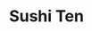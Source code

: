 ---
layout: place
title: "Sushi Ten"
permalink: /ohio/columbus/sushi-ten.html
stateAbbr: OH
stateName: Ohio
cityName: Columbus
seo:
  name: "Sushi Ten"
  type: Restaurant
  links: https://sushiten.japanmarketplace.com/
description: "Market-based sushi spot with an extensive menu of raw fish & rolls plus poke, edamame & miso soup. Looking for sushi in Columbus, Ohio? Check out Sushi Ten f..."
place_id: ChIJk2BtvaSNOIgRLlLzt9uNiHs
photos:
  - name: >-
      places/ChIJk2BtvaSNOIgRLlLzt9uNiHs/photos/AeeoHcLqP1gDM2XnFZpSVg1pQdGZL2bjipTLOkCjLi58C47ezFEUcAQVQsphTCmDZd04rPeLoRcBYKoDiDsEsofUcLZPKfLurcekhh3xOlezJfgEpFDzGEET7GrpanMhnSDUYxSWQoI9Bi80LthgPOjRrt3JFbTynNZ0O3Dqi7d7qA1szDu4cUGvBgre55k7V4-OIYpj7GnUrWSu3JMV0eFYuGKLDPGatTjhgF61tZZfUuowJEjIx_Jg-6d64U1rJPOqARDqWF5I_ja8bpnGTWa0ENq1s3JIF64t_Zf5wNdYVIk7gAsnEoVP-lYuYZp4WJEBBFBeadZ44xZelDQd4rEazlJgtq419Fj_KGQFpD-DFiMvmwCYboF5V6Of6c4WRa98zfiHZRWGg_QCCBp3kjeC3Ygc-zCqIJrvcaDrLy4fLsgqxA
    widthPx: 4032
    heightPx: 3024
    authorAttributions:
      - displayName: Tom Wood
        uri: https://maps.google.com/maps/contrib/114471893107611351477
        photoUri: >-
          https://lh3.googleusercontent.com/a-/ALV-UjVhdyWp7W19hQl0i8p3sH2aAYOmAKhhx4Udv4ZPezUpq8XQFGFDyw=s100-p-k-no-mo
    flagContentUri: >-
      https://www.google.com/local/imagery/report/?cb_client=maps_api_places.places_api&image_key=!1e10!2sCIHM0ogKEICAgIDdx6anQA&hl=en-US
    googleMapsUri: >-
      https://www.google.com/maps/place//data=!3m4!1e2!3m2!1sCIHM0ogKEICAgIDdx6anQA!2e10!4m2!3m1!1s0x88388da4bd6d6093:0x7b888ddbb7f3522e
  - name: >-
      places/ChIJk2BtvaSNOIgRLlLzt9uNiHs/photos/AeeoHcIWihiyEayWwYI0060J38M4yJj9ztniOGjmC81uk2sHxSs7kyLgbOpxrRZjXW_atSiid25DYKDYslWfgNO4ml1WSBkGib7KyRto281Ukg_uOtgUzPejhf2uMFnt8mmExsTmqryiwjQlzJrXW9SOITHFb5aGy3iQ9HuE0ZZxf7XKgMm9IWeRtljVjMzzNc1jtFBEU54me3j2ccL58gQ52Yh0_auQP6FJRWYRoVt7lgu2cVfSVdZ6t_cOgfNSidc4k3bIdZem3pylsFMCujq2AVAvK0pNSE2Ki9hENULsESodXkav76QtE5aWOm5deGRfo7fAk9TIJKZmFKjoYPzXYB6_3LkDIvz4O5_DIyBJs60lzRlZD2U3yjaCpUFslth7H0UW7epNIt-xSEKM_PhxjHMFiZUWPrk1MiBS6Lm8XHNuVW8
    widthPx: 3024
    heightPx: 4032
    authorAttributions:
      - displayName: Y G
        uri: https://maps.google.com/maps/contrib/106970799377126056754
        photoUri: >-
          https://lh3.googleusercontent.com/a-/ALV-UjVQi0RCNb8uvyC0bO2ueS9h7o3t4ZHaX-0HAIlBG9iqCleXccTq=s100-p-k-no-mo
    flagContentUri: >-
      https://www.google.com/local/imagery/report/?cb_client=maps_api_places.places_api&image_key=!1e10!2sCIHM0ogKEICAgIDb-qqC5wE&hl=en-US
    googleMapsUri: >-
      https://www.google.com/maps/place//data=!3m4!1e2!3m2!1sCIHM0ogKEICAgIDb-qqC5wE!2e10!4m2!3m1!1s0x88388da4bd6d6093:0x7b888ddbb7f3522e
  - name: >-
      places/ChIJk2BtvaSNOIgRLlLzt9uNiHs/photos/AeeoHcL7T-o3W3Vi8npsgXzGSYAP2Z-DIp27yvHnR1gVrOl7zfgcI2aHZt-yEZ6WP8NbD2VqMKXKjb3SE48-_pJqXaaj6bD9oP21Cj8vWgjyeIC8DJx2hhKsxp8tmurHdPugu5MJAPdzS0VvJhhxP8hx4K4ddWAY5ef8MYOrC39eOllI-UqghMMrtHGj_VBigp0xud_XOYLwmrkPsMog1B2FzaGCXDhb_ph3mM2RIRquboJlufZ-tA32ZG2vEovOsLoTvhUoQLkTFjSAyZwKi06JY9bFOwRb-CtBaNPxvjq41Vtff86jjAVCiZvzIZq0Wc2_bo6GNRSzYBsfefNjLDeC0-TrCMbUGv8B_rP3BIhrCstpjbVZ9cMEMLKF6VMN2NKkQob33zHCU2TwkJLGGuIvjl-9wBhYzk_Mxeu-3rUnjaiVsw
    widthPx: 4800
    heightPx: 3600
    authorAttributions:
      - displayName: Samuel Biehl
        uri: https://maps.google.com/maps/contrib/116143092725542978803
        photoUri: >-
          https://lh3.googleusercontent.com/a-/ALV-UjVlp4b2A54B1_5jVbS2H0UY7rWAn42fj26zkUe46yPgJy6vhRWGCw=s100-p-k-no-mo
    flagContentUri: >-
      https://www.google.com/local/imagery/report/?cb_client=maps_api_places.places_api&image_key=!1e10!2sCIHM0ogKEICAgIDKmtbrdg&hl=en-US
    googleMapsUri: >-
      https://www.google.com/maps/place//data=!3m4!1e2!3m2!1sCIHM0ogKEICAgIDKmtbrdg!2e10!4m2!3m1!1s0x88388da4bd6d6093:0x7b888ddbb7f3522e
  - name: >-
      places/ChIJk2BtvaSNOIgRLlLzt9uNiHs/photos/AeeoHcIGHuXsnBg7attropCt4Ucq0m27TCJ5Us9Sg3bzsyWCxVhPYFqGWWOgDCzVfd9wYhti_F55FQ3tzES80OSbrSffKOechx3pDGVvlgl5N3-A8cHtxTx1njauF2qmVKUXWXDyR1JHfaVU2YRu2nrrAlKNIAsxoqssdoEXYjjlqfvY3MxFeEKyrITgXuk8A-Z3Y80t88LLkg4n5Unsg5AYV7z3IP0f_57g93zfAGuv4B0Wub40Ayt1bQIN0aFEWy-nKnjr6Scch69GxqxpqJhaVJLvezmWZmB5W-77YICNJ5Jf1fzjrQQETXLLYfCjb6d6FGGPnxl9ApYAP55aRH0akjC8b26c6iHCteTa0d4Gr9P3LAYasf98D0qyV_NL6nsVHRW8uEhpUlUJKPQQmnRP-4EPVZtq8ApuYq_6H9C5lOpA6w
    widthPx: 3556
    heightPx: 2666
    authorAttributions:
      - displayName: Jui-Chien Lin
        uri: https://maps.google.com/maps/contrib/109034281062091309798
        photoUri: >-
          https://lh3.googleusercontent.com/a-/ALV-UjXo9gnkTb0k3DJqgq6XNnij2iytgat-bW0-Tl9zM-8BszMG_hk=s100-p-k-no-mo
    flagContentUri: >-
      https://www.google.com/local/imagery/report/?cb_client=maps_api_places.places_api&image_key=!1e10!2sCIHM0ogKEICAgIC0jaj5Ug&hl=en-US
    googleMapsUri: >-
      https://www.google.com/maps/place//data=!3m4!1e2!3m2!1sCIHM0ogKEICAgIC0jaj5Ug!2e10!4m2!3m1!1s0x88388da4bd6d6093:0x7b888ddbb7f3522e
  - name: >-
      places/ChIJk2BtvaSNOIgRLlLzt9uNiHs/photos/AeeoHcLdN58SNdaww13TibDAtrpGvDuhisWtYFEPvsaOItuxpNT41g4IOSjWyC0wh3VDHkkmgNjM8-lnj8AIgDRRYMUbvHJe3HEOLK2w_tZSP5qoeZ6CRV-5Q5R8L-_VPt49S1MJ_CWMD9gWam6vzs0emsyqKqBWFSYuKrd2GD41O1_3Zt_xiXrj0f35YmISIo7ZvovlA_Tbi_HnPPapdHbNt6t-QifBhJpjOefIIndhCb0lmpr--CUAyAYLjx_cU-XtAdw8oBNr4eMLsKKT68cZc-fCZs-Ja3d1lEO6sZlLQpf8YfNv9ufkC60LJjIDgszqXEpTCHkVFzCVaBgF_GFmY__fJH6_7U3Y-KeZYZH2BOVkL7I-WrQLRcOmgYtJFn19dojVIRMBDhqyHlvYRqNMS6KINRorIRy1104PCgkORkntOf4p
    widthPx: 3000
    heightPx: 4000
    authorAttributions:
      - displayName: Jerry Kim
        uri: https://maps.google.com/maps/contrib/101881839744306486161
        photoUri: >-
          https://lh3.googleusercontent.com/a-/ALV-UjW13dZrIw6oGSGLmT6xNb4i_A_fJ8tRMz8D8zFss6UQbLRr_u0_Ww=s100-p-k-no-mo
    flagContentUri: >-
      https://www.google.com/local/imagery/report/?cb_client=maps_api_places.places_api&image_key=!1e10!2sCIHM0ogKEICAgID97N7x8wE&hl=en-US
    googleMapsUri: >-
      https://www.google.com/maps/place//data=!3m4!1e2!3m2!1sCIHM0ogKEICAgID97N7x8wE!2e10!4m2!3m1!1s0x88388da4bd6d6093:0x7b888ddbb7f3522e
  - name: >-
      places/ChIJk2BtvaSNOIgRLlLzt9uNiHs/photos/AeeoHcJLNdI4Lf7NjnDm7psQwlZWRSh2kz4hML9M0D1oOt5aXkauVkfXJUB2Y-xNzhyO4nM5_Y6--j7-VRXRBLPbQYE6I_cHwRPfNmaEEFa2FnIIlaC60OrN-3q7aOYlIrO7_mQWhsvm_LxPprPKq6czLw27AMCWrZi2vTVbox0eH2Rvnk4HSmfINCWrMP6ppl75HjVbLES0herH-R9qnlwy1g-bYPcG56y3FuSVcJH5nl0RKXn6iGGb0BwqQjtDPkBjdgS1U2DCwNFaVL3pOOafciNiavvpTStiDYKzMSm0IDWD_ai4RgyxE7quCR8jTZG7C-TMqO9FrX5kW1XDhL1_DgZqqrXyGgzCgji8g5pL-mm2YFdgNe2oKngj7g32Z0p-34GF9TtVdn2Wba5Z4eKa-kW6hgnE4tfKCwlTvcwgX3cYWw
    widthPx: 3000
    heightPx: 4000
    authorAttributions:
      - displayName: Tracy Wu (Yu-Lun)
        uri: https://maps.google.com/maps/contrib/109562798251475472076
        photoUri: >-
          https://lh3.googleusercontent.com/a-/ALV-UjXLiyWYYgxfIGLgFPHX59TzL4BrpJSZcxBI9kgWKQ7EbOHTwoavYA=s100-p-k-no-mo
    flagContentUri: >-
      https://www.google.com/local/imagery/report/?cb_client=maps_api_places.places_api&image_key=!1e10!2sCIHM0ogKEICAgICUluvrNg&hl=en-US
    googleMapsUri: >-
      https://www.google.com/maps/place//data=!3m4!1e2!3m2!1sCIHM0ogKEICAgICUluvrNg!2e10!4m2!3m1!1s0x88388da4bd6d6093:0x7b888ddbb7f3522e
  - name: >-
      places/ChIJk2BtvaSNOIgRLlLzt9uNiHs/photos/AeeoHcKx15vRTgVFqgPumDYlhbHMZiWjU1PDfpeb3TU-m_uZi2xnHatFPPlIRpo82dzXGsRx7izY-rXYG9ZjNfFkc29AUqicOpVt6GDSv7ptKAfT_ANwg294Ury6DC2mlXQKpSazqLIBPsVihjRzDSTvFqvZIc9U56XF6axW_AuPL7ihqKCHvyvhlqEMjN9o5DYoXjQU6YYb_2Yr2KfTcGrzW6LNCGlnjrhfkI2TDQ3B8L4Q6kPGRH4TuCicS8VX-d9q8-D1YpZoN_XyZ7Wdg8P6vCcQKrqGDbutgiLWkkDfGIZKw8_WOD99yzRLtmXvzscpWJH2t_PToeyhcW7x1nCeyOVdsLwwN3jxTaRwdkhY9YNwPja-wHh1ohhFMPpumHlKbX6pcG22Xj79jtPNHUffVLHGxRnM0jaLEfQ1DUAlA0gTmVp7
    widthPx: 4000
    heightPx: 3000
    authorAttributions:
      - displayName: Tracy Wu (Yu-Lun)
        uri: https://maps.google.com/maps/contrib/109562798251475472076
        photoUri: >-
          https://lh3.googleusercontent.com/a-/ALV-UjXLiyWYYgxfIGLgFPHX59TzL4BrpJSZcxBI9kgWKQ7EbOHTwoavYA=s100-p-k-no-mo
    flagContentUri: >-
      https://www.google.com/local/imagery/report/?cb_client=maps_api_places.places_api&image_key=!1e10!2sCIHM0ogKEICAgIDkjtj51QE&hl=en-US
    googleMapsUri: >-
      https://www.google.com/maps/place//data=!3m4!1e2!3m2!1sCIHM0ogKEICAgIDkjtj51QE!2e10!4m2!3m1!1s0x88388da4bd6d6093:0x7b888ddbb7f3522e
  - name: >-
      places/ChIJk2BtvaSNOIgRLlLzt9uNiHs/photos/AeeoHcLpIdPwAj3oZ6I2KignPy7hDpCjqPKVWpaOtFfp0MKzyrhSlVUBPfQUKEKl8sdyrrrenXaREbFEhWQhK1np4XKWNWdkfe--NPiVWtVId8poHjapMkwMh-CJn8lgypi7Udj_YGJFeiF1NlBRaBR8o6SJQyLoEKzxsJnQTha9rfyLclDTakHFMpbUuZmWNfCHvYppK_-AnzqtiAjnYvwFzv_vjGVuK9roho-OygirOM65s8Qwy91nttOdmLAQC8J-xBFgXsq0n_naH-XNY0j1wdJPTvCBXxNPJneLpyo1F_eD_ryeqjwsrZVyFKBzubD0ADlXhjlVd0MfSeyqnVZOWtXvsesnhuNQha05naEVwt_mdT9GAzMRF4iyW-gLoICE-54Dhh7W76HfJj-CO1EVQ3sFHky4_cApXy5jhsPoSvPxcppO
    widthPx: 3024
    heightPx: 4032
    authorAttributions:
      - displayName: Tracy Wu (Yu-Lun)
        uri: https://maps.google.com/maps/contrib/109562798251475472076
        photoUri: >-
          https://lh3.googleusercontent.com/a-/ALV-UjXLiyWYYgxfIGLgFPHX59TzL4BrpJSZcxBI9kgWKQ7EbOHTwoavYA=s100-p-k-no-mo
    flagContentUri: >-
      https://www.google.com/local/imagery/report/?cb_client=maps_api_places.places_api&image_key=!1e10!2sCIHM0ogKEICAgICeoq-C2gE&hl=en-US
    googleMapsUri: >-
      https://www.google.com/maps/place//data=!3m4!1e2!3m2!1sCIHM0ogKEICAgICeoq-C2gE!2e10!4m2!3m1!1s0x88388da4bd6d6093:0x7b888ddbb7f3522e
  - name: >-
      places/ChIJk2BtvaSNOIgRLlLzt9uNiHs/photos/AeeoHcLSpAI8_ZF-V0oKb6eDlGmeR5AVlNcziuc3t2ZWvuIGbeG_qZVDyCSq4GqD5Es4t4EqHY-ky_Qhznylr2tNXL7OW5WW_zstVAbmGqhnJFGvzU-ARjPMIPONObEnPT2D2Gy9bcBZySKHe5iJd1d2r61s67zaFZ8fqgRKOBn9hqR-Qq1zIMgRlZmYv6vi-1QL4O0hrFebh-BR1gy1zNO2ejwYwmAitLyF_F__NFK2RoW85oE1AHLJ4HBR1GJGGAz22lVeX7VMe2n8WFdz_MaXm2v8LkSd28BbLKybS2dbaaqNBb6GaC_5ox-yL-n4ORZGMNJuvNK4Fbl0nUqZOu3tylyO2283l304RPc45tw7KG5Dsm7rX6WKa0p3NuTSyIf-a6FBTvzN9d2sNV-GJJVGsMO_0p8Vy2WpnfrfCUwhyQrpBDzU
    widthPx: 3036
    heightPx: 4048
    authorAttributions:
      - displayName: Raven Carbon Gray
        uri: https://maps.google.com/maps/contrib/107683213273263403087
        photoUri: >-
          https://lh3.googleusercontent.com/a-/ALV-UjW73vrcjgeLka8T7cJzi0xKZnbQmkNyjntELzWsxZZMm9sudkpt=s100-p-k-no-mo
    flagContentUri: >-
      https://www.google.com/local/imagery/report/?cb_client=maps_api_places.places_api&image_key=!1e10!2sCIHM0ogKEICAgID41bHh8wE&hl=en-US
    googleMapsUri: >-
      https://www.google.com/maps/place//data=!3m4!1e2!3m2!1sCIHM0ogKEICAgID41bHh8wE!2e10!4m2!3m1!1s0x88388da4bd6d6093:0x7b888ddbb7f3522e
  - name: >-
      places/ChIJk2BtvaSNOIgRLlLzt9uNiHs/photos/AeeoHcKz0Ur_lI46NLzh0coJ_nOoX3rmv0HIEAnIuOHi7yh7iQQW5SK1WLCOCqPzLo2XG9IFhKvbcyjCqBNvyR2xf_VCg9ax1t5aYVCQsN7U3HxJKZpCiXoYWoCxjAJN333Ez_L0TamTh2b-1KF7dIrjBpN5zF34MrvQR40Us2vnzSzrDERScgAuJwP93f1M6pdwyMVEHSYdVwCXVeRl5pHKDz2WV2Ma_ehgpcNhQc98djI7teKEPalaViEoq0_Ntrh2soy_0hfEAhRl-PYBVahOKv7ccEsiRmQSoJ7FtbkpaeHt4eV7hvaUEgZzR7nrpG-WkvXXvaVOUpazx2gBJuYbjTHyjCQKUulyQHd_ahJbI7Hn8BhYgf1d0m3IVT_tsDXxOywdivyRheleZb3RYmwceUJPMKNiBrYTRu8t8mxK_1k
    widthPx: 2448
    heightPx: 3264
    authorAttributions:
      - displayName: SoldierA
        uri: https://maps.google.com/maps/contrib/102571849519903658447
        photoUri: >-
          https://lh3.googleusercontent.com/a/ACg8ocJgAllgzNm5kSPafgWDECxW9vTag2RD_MQ_0PDg7HhwdAFVvZ4=s100-p-k-no-mo
    flagContentUri: >-
      https://www.google.com/local/imagery/report/?cb_client=maps_api_places.places_api&image_key=!1e10!2sCIHM0ogKEICAgIDky7XeaA&hl=en-US
    googleMapsUri: >-
      https://www.google.com/maps/place//data=!3m4!1e2!3m2!1sCIHM0ogKEICAgIDky7XeaA!2e10!4m2!3m1!1s0x88388da4bd6d6093:0x7b888ddbb7f3522e
address: 1159 Old Henderson Rd, Columbus, OH 43220, USA
street: 1159 Old Henderson Rd
city: Columbus
state: OH
zip: '43220'
country: USA
neighborhood: Governours Square
latitude: '40.050825'
longitude: '-83.051291'
accessibility_options:
  wheelchairAccessibleParking: true
  wheelchairAccessibleEntrance: true
  wheelchairAccessibleRestroom: true
business_status: OPERATIONAL
name: Sushi Ten
google_maps_links:
  directionsUri: >-
    https://www.google.com/maps/dir//''/data=!4m7!4m6!1m1!4e2!1m2!1m1!1s0x88388da4bd6d6093:0x7b888ddbb7f3522e!3e0
  placeUri: https://maps.google.com/?cid=8901520638321316398
  writeAReviewUri: >-
    https://www.google.com/maps/place//data=!4m3!3m2!1s0x88388da4bd6d6093:0x7b888ddbb7f3522e!12e1
  reviewsUri: >-
    https://www.google.com/maps/place//data=!4m4!3m3!1s0x88388da4bd6d6093:0x7b888ddbb7f3522e!9m1!1b1
  photosUri: >-
    https://www.google.com/maps/place//data=!4m3!3m2!1s0x88388da4bd6d6093:0x7b888ddbb7f3522e!10e5
primary_type: Sushi Restaurant
opening_hours:
  regular: null
  current: null
secondary_opening_hours:
  regular:
    weekdayDescriptions: null
    type: null
  current:
    weekdayDescriptions: null
    type: null
phone: (614) 451-9100
price_level: PRICE_LEVEL_MODERATE
price_range: $10 &ndash; $20
rating: '4.7'
rating_count: 505
website: https://sushiten.japanmarketplace.com/
reviews:
  - name: >-
      places/ChIJk2BtvaSNOIgRLlLzt9uNiHs/reviews/ChdDSUhNMG9nS0VJQ0FnSURiLXFxQ3h3RRAB
    relativePublishTimeDescription: 8 months ago
    rating: 5
    text:
      text: >-
        I recently visited Sushi Ten and was thoroughly impressed by the variety
        of options available on their menu. The ability to customize your sushi
        is a fantastic feature, allowing you to create your perfect roll.


        While the dine-in space is limited, the quality and freshness of the
        sushi more than make up for it. The prices are very reasonable, making
        it an excellent choice for both sushi enthusiasts and those new to the
        cuisine.


        Overall, Sushi Ten offers a delightful sushi experience with great value
        for money. Highly recommended for takeout or a quick bite!
      languageCode: en
    originalText:
      text: >-
        I recently visited Sushi Ten and was thoroughly impressed by the variety
        of options available on their menu. The ability to customize your sushi
        is a fantastic feature, allowing you to create your perfect roll.


        While the dine-in space is limited, the quality and freshness of the
        sushi more than make up for it. The prices are very reasonable, making
        it an excellent choice for both sushi enthusiasts and those new to the
        cuisine.


        Overall, Sushi Ten offers a delightful sushi experience with great value
        for money. Highly recommended for takeout or a quick bite!
      languageCode: en
    authorAttribution:
      displayName: Y G
      uri: https://www.google.com/maps/contrib/106970799377126056754/reviews
      photoUri: >-
        https://lh3.googleusercontent.com/a-/ALV-UjVQi0RCNb8uvyC0bO2ueS9h7o3t4ZHaX-0HAIlBG9iqCleXccTq=s128-c0x00000000-cc-rp-mo-ba4
    publishTime: '2024-08-04T16:46:09.221508Z'
    flagContentUri: >-
      https://www.google.com/local/review/rap/report?postId=ChdDSUhNMG9nS0VJQ0FnSURiLXFxQ3h3RRAB&d=17924085&t=1
    googleMapsUri: >-
      https://www.google.com/maps/reviews/data=!4m6!14m5!1m4!2m3!1sChdDSUhNMG9nS0VJQ0FnSURiLXFxQ3h3RRAB!2m1!1s0x88388da4bd6d6093:0x7b888ddbb7f3522e
  - name: >-
      places/ChIJk2BtvaSNOIgRLlLzt9uNiHs/reviews/ChZDSUhNMG9nS0VJQ0FnSUNwOXBUQ0N3EAE
    relativePublishTimeDescription: a year ago
    rating: 5
    text:
      text: >-
        This cute little restaurant ( take out only?) is in the Japan market
        place. I walked in- the staff was very sweet, and helpful. She helped me
        choosing the sushi rolls to order. I got two rolls for our dinner. Both
        the sushi rolls were fresh, tasty and with top ingredients. They took
        almost 25 minutes to get the stuff ready. I was waiting outside and once
        done she called me and I picked up. Super easy! I don’t mind waiting
        even longer if the food is freshly made, with all things fresh inside.
        Highly recommended!
      languageCode: en
    originalText:
      text: >-
        This cute little restaurant ( take out only?) is in the Japan market
        place. I walked in- the staff was very sweet, and helpful. She helped me
        choosing the sushi rolls to order. I got two rolls for our dinner. Both
        the sushi rolls were fresh, tasty and with top ingredients. They took
        almost 25 minutes to get the stuff ready. I was waiting outside and once
        done she called me and I picked up. Super easy! I don’t mind waiting
        even longer if the food is freshly made, with all things fresh inside.
        Highly recommended!
      languageCode: en
    authorAttribution:
      displayName: Debisree Ray
      uri: https://www.google.com/maps/contrib/118091600224579565692/reviews
      photoUri: >-
        https://lh3.googleusercontent.com/a-/ALV-UjVly3UaAqbhde1dh3oiI3HmJuPjNU47WBorjJp1HF6jBbLpWi5u=s128-c0x00000000-cc-rp-mo-ba7
    publishTime: '2023-08-03T14:07:54.335228Z'
    flagContentUri: >-
      https://www.google.com/local/review/rap/report?postId=ChZDSUhNMG9nS0VJQ0FnSUNwOXBUQ0N3EAE&d=17924085&t=1
    googleMapsUri: >-
      https://www.google.com/maps/reviews/data=!4m6!14m5!1m4!2m3!1sChZDSUhNMG9nS0VJQ0FnSUNwOXBUQ0N3EAE!2m1!1s0x88388da4bd6d6093:0x7b888ddbb7f3522e
  - name: >-
      places/ChIJk2BtvaSNOIgRLlLzt9uNiHs/reviews/ChZDSUhNMG9nS0VJQ0FnSUNfdUxhemNnEAE
    relativePublishTimeDescription: 3 months ago
    rating: 5
    text:
      text: >-
        Don’t have a photo but ordered 4 different rolls for ~$9 each and they
        were huge and full of everything, no skimping on fish or avocado.
        Absolutely delicious and can’t wait to order again. Very fresh too
      languageCode: en
    originalText:
      text: >-
        Don’t have a photo but ordered 4 different rolls for ~$9 each and they
        were huge and full of everything, no skimping on fish or avocado.
        Absolutely delicious and can’t wait to order again. Very fresh too
      languageCode: en
    authorAttribution:
      displayName: Sarah
      uri: https://www.google.com/maps/contrib/111014826913690425905/reviews
      photoUri: >-
        https://lh3.googleusercontent.com/a/ACg8ocIk0L4Eb5LPaToEj9X7awZPMZMGOE5nzXWeii2L-rK2em1l9w=s128-c0x00000000-cc-rp-mo-ba3
    publishTime: '2025-01-12T17:04:56.963936Z'
    flagContentUri: >-
      https://www.google.com/local/review/rap/report?postId=ChZDSUhNMG9nS0VJQ0FnSUNfdUxhemNnEAE&d=17924085&t=1
    googleMapsUri: >-
      https://www.google.com/maps/reviews/data=!4m6!14m5!1m4!2m3!1sChZDSUhNMG9nS0VJQ0FnSUNfdUxhemNnEAE!2m1!1s0x88388da4bd6d6093:0x7b888ddbb7f3522e
  - name: >-
      places/ChIJk2BtvaSNOIgRLlLzt9uNiHs/reviews/ChZDSUhNMG9nS0VJQ0FnSURtdmFHNmRBEAE
    relativePublishTimeDescription: 3 years ago
    rating: 5
    text:
      text: |-
        I am from New York City and took a trip stay in Ohio .
        Sushi here  was very fresh and tasted authentic.
        Price was very reasonable.
        NYC everything is expensive but doesn’t mean good .
        In here , the quality beyond the price and quantity was good.
        The soup was very creamy and flavorful.
        Spicy ramen doesn’t taste hot but good .

        Overall, you deserve spend time and money here . Treat yourself good 😊
      languageCode: en
    originalText:
      text: |-
        I am from New York City and took a trip stay in Ohio .
        Sushi here  was very fresh and tasted authentic.
        Price was very reasonable.
        NYC everything is expensive but doesn’t mean good .
        In here , the quality beyond the price and quantity was good.
        The soup was very creamy and flavorful.
        Spicy ramen doesn’t taste hot but good .

        Overall, you deserve spend time and money here . Treat yourself good 😊
      languageCode: en
    authorAttribution:
      displayName: Evelyn
      uri: https://www.google.com/maps/contrib/110346523707426296305/reviews
      photoUri: >-
        https://lh3.googleusercontent.com/a/ACg8ocKDnXl4KxE4i1Iocm3q-WJbFfWPRwsVrka7ANEVLpFA2lk-EQ=s128-c0x00000000-cc-rp-mo-ba4
    publishTime: '2022-02-06T21:11:47.092371Z'
    flagContentUri: >-
      https://www.google.com/local/review/rap/report?postId=ChZDSUhNMG9nS0VJQ0FnSURtdmFHNmRBEAE&d=17924085&t=1
    googleMapsUri: >-
      https://www.google.com/maps/reviews/data=!4m6!14m5!1m4!2m3!1sChZDSUhNMG9nS0VJQ0FnSURtdmFHNmRBEAE!2m1!1s0x88388da4bd6d6093:0x7b888ddbb7f3522e
  - name: >-
      places/ChIJk2BtvaSNOIgRLlLzt9uNiHs/reviews/ChdDSUhNMG9nS0VJQ0FnTUR3NnJQeWlnRRAB
    relativePublishTimeDescription: 2 weeks ago
    rating: 5
    text:
      text: >-
        The same delicious sushi served in Akai Hana and Tensuke Market is
        available to order. It's some of the best in town and the only place I
        can order sour plum rolls. There's no seating inside, but sometimes when
        the weather is nice you can sit outside, or in the Express dining room.
      languageCode: en
    originalText:
      text: >-
        The same delicious sushi served in Akai Hana and Tensuke Market is
        available to order. It's some of the best in town and the only place I
        can order sour plum rolls. There's no seating inside, but sometimes when
        the weather is nice you can sit outside, or in the Express dining room.
      languageCode: en
    authorAttribution:
      displayName: Llyallowyn
      uri: https://www.google.com/maps/contrib/102317146611456953959/reviews
      photoUri: >-
        https://lh3.googleusercontent.com/a-/ALV-UjWRegphdcKBcVPEy4Z7oebTLoaT1K3Hm1SMdbrcwVgSfa5SR80=s128-c0x00000000-cc-rp-mo-ba5
    publishTime: '2025-03-25T10:02:46.896412Z'
    flagContentUri: >-
      https://www.google.com/local/review/rap/report?postId=ChdDSUhNMG9nS0VJQ0FnTUR3NnJQeWlnRRAB&d=17924085&t=1
    googleMapsUri: >-
      https://www.google.com/maps/reviews/data=!4m6!14m5!1m4!2m3!1sChdDSUhNMG9nS0VJQ0FnTUR3NnJQeWlnRRAB!2m1!1s0x88388da4bd6d6093:0x7b888ddbb7f3522e
parking_options:
  freeParkingLot: true
  freeStreetParking: true
  valetParking: false
payment_options:
  acceptsCreditCards: true
  acceptsCashOnly: false
allow_dogs: null
curbside_pickup: null
delivery: true
dine_in: true
good_for_children: true
good_for_groups: true
good_for_sports: false
live_music: false
menu_for_children: false
outdoor_seating: false
reservable: false
restroom: true
serves_beer: false
serves_breakfast: false
serves_brunch: false
serves_cocktails: false
serves_coffee: false
serves_dinner: true
serves_dessert: false
serves_lunch: true
serves_vegetarian_food: true
serves_wine: false
takeout: true
summary: >-
  Market-based sushi spot with an extensive menu of raw fish & rolls plus poke,
  edamame & miso soup.

---
